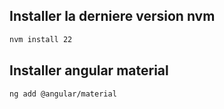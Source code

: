 ## Installer la derniere version nvm 

```bash
nvm install 22
```


## Installer angular material

```bash
ng add @angular/material
```
